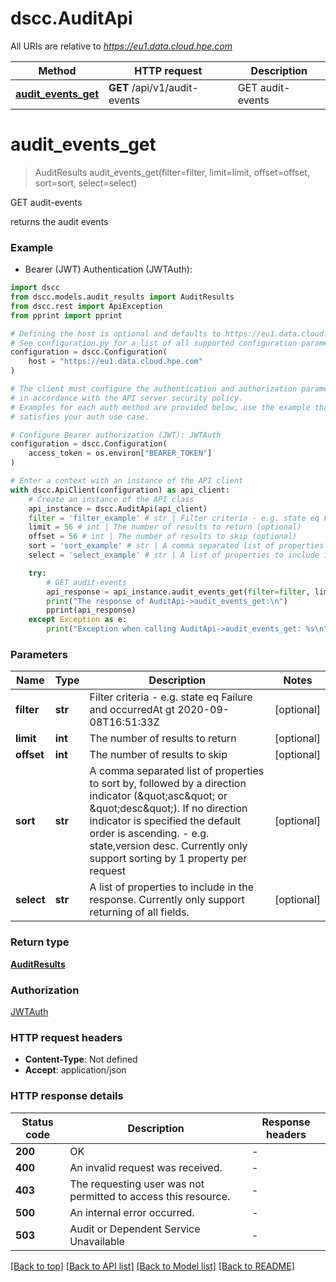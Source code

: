# dscc.AuditApi

All URIs are relative to *https://eu1.data.cloud.hpe.com*

Method | HTTP request | Description
------------- | ------------- | -------------
[**audit_events_get**](AuditApi.md#audit_events_get) | **GET** /api/v1/audit-events | GET audit-events


# **audit_events_get**
> AuditResults audit_events_get(filter=filter, limit=limit, offset=offset, sort=sort, select=select)

GET audit-events

returns the audit events

### Example

* Bearer (JWT) Authentication (JWTAuth):

```python
import dscc
from dscc.models.audit_results import AuditResults
from dscc.rest import ApiException
from pprint import pprint

# Defining the host is optional and defaults to https://eu1.data.cloud.hpe.com
# See configuration.py for a list of all supported configuration parameters.
configuration = dscc.Configuration(
    host = "https://eu1.data.cloud.hpe.com"
)

# The client must configure the authentication and authorization parameters
# in accordance with the API server security policy.
# Examples for each auth method are provided below, use the example that
# satisfies your auth use case.

# Configure Bearer authorization (JWT): JWTAuth
configuration = dscc.Configuration(
    access_token = os.environ["BEARER_TOKEN"]
)

# Enter a context with an instance of the API client
with dscc.ApiClient(configuration) as api_client:
    # Create an instance of the API class
    api_instance = dscc.AuditApi(api_client)
    filter = 'filter_example' # str | Filter criteria - e.g. state eq Failure and occurredAt gt 2020-09-08T16:51:33Z (optional)
    limit = 56 # int | The number of results to return (optional)
    offset = 56 # int | The number of results to skip (optional)
    sort = 'sort_example' # str | A comma separated list of properties to sort by, followed by a direction  indicator (\"asc\" or \"desc\"). If no direction indicator is specified the  default order is ascending. - e.g. state,version desc. Currently only support sorting by 1 property per request (optional)
    select = 'select_example' # str | A list of properties to include in the response. Currently only support returning of all fields. (optional)

    try:
        # GET audit-events
        api_response = api_instance.audit_events_get(filter=filter, limit=limit, offset=offset, sort=sort, select=select)
        print("The response of AuditApi->audit_events_get:\n")
        pprint(api_response)
    except Exception as e:
        print("Exception when calling AuditApi->audit_events_get: %s\n" % e)
```



### Parameters


Name | Type | Description  | Notes
------------- | ------------- | ------------- | -------------
 **filter** | **str**| Filter criteria - e.g. state eq Failure and occurredAt gt 2020-09-08T16:51:33Z | [optional] 
 **limit** | **int**| The number of results to return | [optional] 
 **offset** | **int**| The number of results to skip | [optional] 
 **sort** | **str**| A comma separated list of properties to sort by, followed by a direction  indicator (\&quot;asc\&quot; or \&quot;desc\&quot;). If no direction indicator is specified the  default order is ascending. - e.g. state,version desc. Currently only support sorting by 1 property per request | [optional] 
 **select** | **str**| A list of properties to include in the response. Currently only support returning of all fields. | [optional] 

### Return type

[**AuditResults**](AuditResults.md)

### Authorization

[JWTAuth](../README.md#JWTAuth)

### HTTP request headers

 - **Content-Type**: Not defined
 - **Accept**: application/json

### HTTP response details

| Status code | Description | Response headers |
|-------------|-------------|------------------|
**200** | OK |  -  |
**400** | An invalid request was received. |  -  |
**403** | The requesting user was not permitted to access this resource. |  -  |
**500** | An internal error occurred. |  -  |
**503** | Audit or Dependent Service Unavailable |  -  |

[[Back to top]](#) [[Back to API list]](../README.md#documentation-for-api-endpoints) [[Back to Model list]](../README.md#documentation-for-models) [[Back to README]](../README.md)

